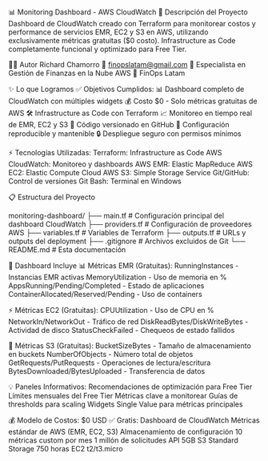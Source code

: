 📊 Monitoring Dashboard - AWS CloudWatch
🎯 Descripción del Proyecto
Dashboard de CloudWatch creado con Terraform para monitorear costos y performance de servicios EMR, EC2 y S3 en AWS, utilizando exclusivamente métricas gratuitas ($0 costo). Infrastructure as Code completamente funcional y optimizado para Free Tier.

👨‍💻 Autor
Richard Chamorro
📧 finopslatam@gmail.com
💼 Especialista en Gestión de Finanzas en la Nube AWS
🏢 FinOps Latam

✨ Lo que Logramos
✅ Objetivos Cumplidos:
📊 Dashboard completo de CloudWatch con múltiples widgets
💰 Costo $0 - Solo métricas gratuitas de AWS
🛠️ Infrastructure as Code con Terraform
📈 Monitoreo en tiempo real de EMR, EC2 y S3
🔄 Código versionado en GitHub
🚀 Configuración reproducible y mantenible
🔒 Despliegue seguro con permisos mínimos

⚡ Tecnologías Utilizadas:
Terraform: Infrastructure as Code
AWS CloudWatch: Monitoreo y dashboards
AWS EMR: Elastic MapReduce
AWS EC2: Elastic Compute Cloud
AWS S3: Simple Storage Service
Git/GitHub: Control de versiones
Git Bash: Terminal en Windows

📋 Estructura del Proyecto

monitoring-dashboard/
├── main.tf          # Configuración principal del dashboard CloudWatch
├── providers.tf     # Configuración de proveedores AWS
├── variables.tf     # Variables de Terraform
├── outputs.tf       # URLs y outputs del deployment
├── .gitignore       # Archivos excluidos de Git
└── README.md        # Esta documentación

🎨 Dashboard Incluye
📊 Métricas EMR (Gratuitas):
RunningInstances - Instancias EMR activas
MemoryUtilization - Uso de memoria en %
AppsRunning/Pending/Completed - Estado de aplicaciones
ContainerAllocated/Reserved/Pending - Uso de containers

⚡ Métricas EC2 (Gratuitas):
CPUUtilization - Uso de CPU en %
NetworkIn/NetworkOut - Tráfico de red
DiskReadBytes/DiskWriteBytes - Actividad de disco
StatusCheckFailed - Chequeos de estado fallidos

💾 Métricas S3 (Gratuitas):
BucketSizeBytes - Tamaño de almacenamiento en buckets
NumberOfObjects - Número total de objetos
GetRequests/PutRequests - Operaciones de lectura/escritura
BytesDownloaded/BytesUploaded - Transferencia de datos

💡 Paneles Informativos:
Recomendaciones de optimización para Free Tier
Límites mensuales del Free Tier
Métricas clave a monitorear
Guías de thresholds para scaling
Widgets Single Value para métricas principales

💰 Modelo de Costos: $0 USD
✅ Gratis:
Dashboard de CloudWatch
Métricas estándar de AWS (EMR, EC2, S3)
Almacenamiento de configuración
10 métricas custom por mes
1 millón de solicitudes API
5GB S3 Standard Storage
750 horas EC2 t2/t3.micro

